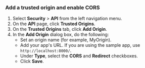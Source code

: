 ###  Add a trusted origin and enable CORS

1. Select **Security** > **API** from the left navigation menu.
1. On the **API** page, click **Trusted Origins**.
1. On the **Trusted Origins** tab, click **Add Origin**.
1. In the **Add Origin** dialog box, do the following:
      * Set an origin name (for example, MyOrigin).
      * Add your app's URL. If you are using the sample app, use `http://localhost:8000/`.
      * Under **Type**, select the **CORS** and **Redirect** checkboxes.
      * Click **Save**.
